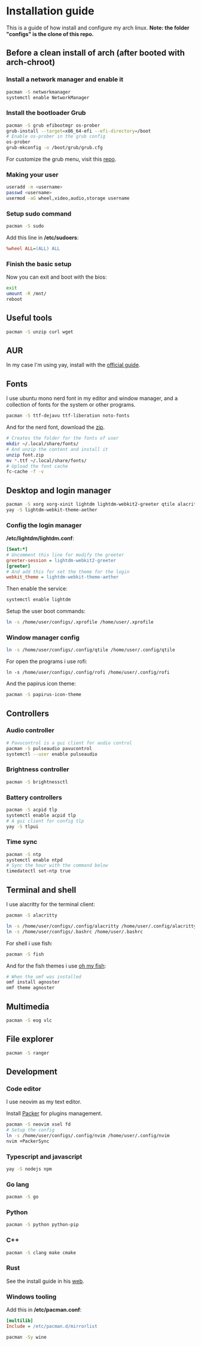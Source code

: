 # Installation guide

This is a guide of how install and configure my arch linux.
**Note: the folder "configs" is the clone of this repo.**

## Before a clean install of arch (after booted with arch-chroot)

### Install a network manager and enable it

```bash
pacman -S networkmanager
systemctl enable NetworkManager
```

### Install the bootloader Grub

```bash
pacman -S grub efibootmgr os-prober
grub-install --target=x86_64-efi --efi-directory=/boot
# Enable os-prober in the grub config
os-prober
grub-mkconfig -o /boot/grub/grub.cfg
```

For customize the grub menu, visit this [repo](https://github.com/vinceliuice/grub2-themes).

### Making your user

```bash
useradd -m <username>
passwd <username>
usermod -aG wheel,video,audio,storage username
```

### Setup sudo command

```bash
pacman -S sudo
```

Add this line in **/etc/sudoers**:

```ini
%wheel ALL=(ALL) ALL
```

### Finish the basic setup

Now you can exit and boot with the bios:

```bash
exit
umount -R /mnt/
reboot
```

## Useful tools

```bash
pacman -S unzip curl wget
```

## AUR

In my case I'm using yay, install with
the [official guide](https://github.com/Jguer/yay).

## Fonts

I use ubuntu mono nerd font in my editor and window manager,
and a collection of fonts for the system or other programs.

```bash
pacman -S ttf-dejavu ttf-liberation noto-fonts
```

And for the nerd font, download the [zip](https://github.com/ryanoasis/nerd-fonts).

```bash
# Creates the folder for the fonts of user
mkdir ~/.local/share/fonts/
# And unzip the content and install it
unzip font.zip
mv *.ttf ~/.local/share/fonts/
# Upload the font cache
fc-cache -f -v
```

## Desktop and login manager

```bash
pacman -S xorg xorg-xinit lightdm lightdm-webkit2-greeter qtile alacritty python python-psutil rofi scrot firefox
yay -S lightdm-webkit-theme-aether
```

### Config the login manager

**/etc/lightdm/lightdm.conf**:

```ini
[Seat:*]
# Uncomment this line for modify the greeter
greeter-session = lightdm-webkit2-greeter
[greeter]
# And add this for set the theme for the login 
webkit_theme = lightdm-webkit-theme-aether
```

Then enable the service:

```bash
systemctl enable lightdm
```

Setup the user boot commands:

```bash
ln -s /home/user/configs/.xprofile /home/user/.xprofile
```

### Window manager config

```bash
ln -s /home/user/configs/.config/qtile /home/user/.config/qtile
```

For open the programs i use rofi:

```
ln -s /home/user/configs/.config/rofi /home/user/.config/rofi
```

And the papirus icon theme:

```bash
pacman -S papirus-icon-theme
```

## Controllers

### Audio controller

```bash
# Pavucontrol is a gui client for audio control
pacman -S pulseaudio pavucontrol
systemctl --user enable pulseaudio
```

### Brightness controller

```bash
pacman -S brightnessctl
```

### Battery controllers

```bash
pacman -S acpid tlp
systemctl enable acpid tlp
# A gui client for config tlp
yay -S tlpui
```

### Time sync

```bash
pacman -S ntp
systemctl enable ntpd
# Sync the hour with the command below
timedatectl set-ntp true
```

## Terminal and shell

I use alacritty for the terminal client:

```bash
pacman -S alacritty
```

```bash
ln -s /home/user/configs/.config/alacritty /home/user/.config/alacritty
ln -s /home/user/configs/.bashrc /home/user/.bashrc
```

For shell i use fish:

```bash
pacman -S fish
```

And for the fish themes i use [oh my fish](https://github.com/oh-my-fish/oh-my-fish):

```bash
# When the omf was installed
omf install agnoster
omf theme agnoster
```

## Multimedia

```bash
pacman -S eog vlc
```

## File explorer

```bash
pacman -S ranger
```

## Development

### Code editor

I use neovim as my text editor.

Install [Packer](https://github.com/wbthomason/packer.nvim) for plugins management.

```bash
pacman -S neovim xsel fd
# Setup the config
ln -s /home/user/configs/.config/nvim /home/user/.config/nvim
nvim +PackerSync
```

### Typescript and javascript

```bash
yay -S nodejs npm
```

### Go lang

```bash
pacman -S go
```

### Python

```bash
pacman -S python python-pip
```

### C++

```bash
pacman -S clang make cmake
```

### Rust

See the install guide in his [web](https://www.rust-lang.org/tools/install).

### Windows tooling

Add this in **/etc/pacman.conf**:

```ini
[multilib]
Include = /etc/pacman.d/mirrorlist
```

```bash
pacman -Sy wine
```
